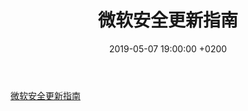 ﻿---
layout: post
title:  "微软安全更新指南"
date:   2019-05-07 19:00:00 +0200
categories: 系统
---
[微软安全更新指南]


[微软安全更新指南]:https://portal.msrc.microsoft.com/zh-cn/security-guidance
